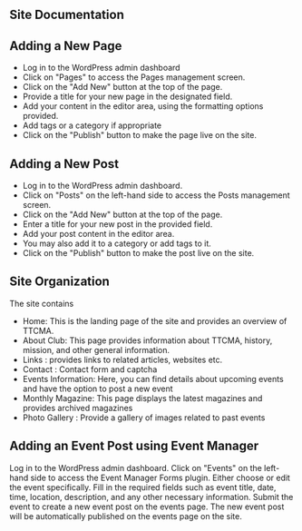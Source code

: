 Site Documentation
--

Adding a New Page
------
- Log in to the WordPress admin dashboard
- Click on "Pages" to access the Pages management screen.
- Click on the "Add New" button at the top of the page.
- Provide a title for your new page in the designated field.
- Add your content in the editor area, using the formatting options provided.
- Add tags or a category if appropriate 
- Click on the "Publish" button to make the page live on the site.

Adding a New Post
----
- Log in to the WordPress admin dashboard.
- Click on "Posts" on the left-hand side to access the Posts management screen.
- Click on the "Add New" button at the top of the page.
- Enter a title for your new post in the provided field.
- Add your post content in the editor area.
- You may also add it to a category or add tags to it. 
- Click on the "Publish" button to make the post live on the site.

Site Organization
--
The site contains

- Home: This is the landing page of the site and provides an overview of TTCMA.
- About Club: This page provides information about TTCMA, history, mission, and other general information. 
- Links : provides links to related articles, websites etc. 
- Contact : Contact form and captcha 
- Events Information: Here, you can find details about upcoming events and have the option to post a new event
- Monthly Magazine: This page displays the latest magazines and provides archived magazines
- Photo Gallery : Provide a gallery of images related to past events

Adding an Event Post using Event Manager
-------------------------------------------
Log in to the WordPress admin dashboard.
Click on "Events" on the left-hand side to access the Event Manager Forms plugin.
Either choose or edit the event specifically.
Fill in the required fields such as event title, date, time, location, description, and any other necessary information.
Submit the event to create a new event post on the events page.
The new event post will be automatically published on the events page on the site.

